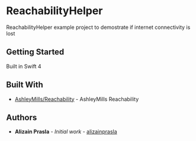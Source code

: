# ReachabilityHelper

ReachabilityHelper example project to demostrate if internet connectivity is lost

## Getting Started

Built in Swift 4

## Built With

* [AshleyMills/Reachability](https://github.com/ashleymills/Reachability.swift) - AshleyMills Reachability

## Authors

* **Alizain Prasla** - *Initial work* - [alizainprasla](https://github.com/alizainprasla)
